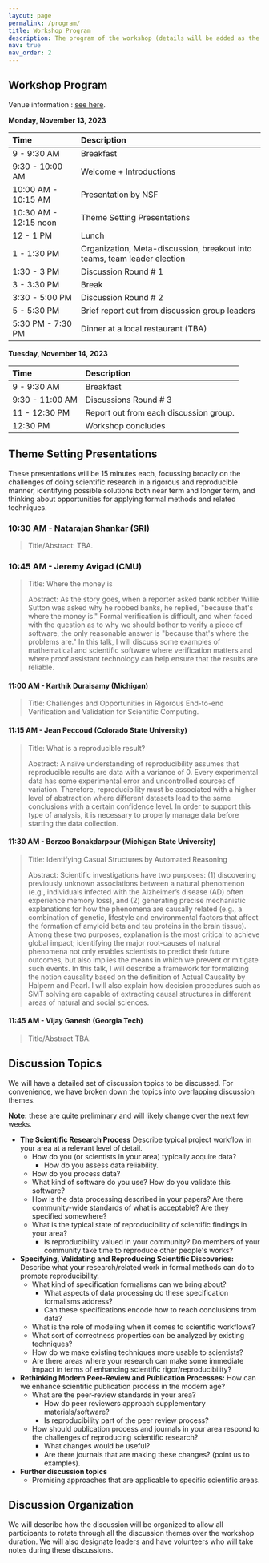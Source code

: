 ```yaml
---
layout: page
permalink: /program/
title: Workshop Program
description: The program of the workshop (details will be added as the workshop date approaches).
nav: true
nav_order: 2
---
```


## Workshop Program

Venue information : [see here](https://r2sr.github.io/local/#workshop-venue).

**Monday, November 13, 2023**

|  Time  |   Description  |
| :---- |  :-------      |
| 9 - 9:30 AM |  Breakfast  |
| 9:30 - 10:00 AM |  Welcome + Introductions |
| 10:00 AM - 10:15 AM | Presentation by NSF   |
| 10:30 AM - 12:15  noon | Theme Setting Presentations |
| 12 - 1 PM |  Lunch |
| 1 - 1:30 PM | Organization, Meta-discussion, breakout into teams, team leader election |
| 1:30 - 3 PM | Discussion Round # 1  |
| 3 - 3:30 PM | Break |
| 3:30 - 5:00 PM | Discussion Round # 2 |
| 5 - 5:30 PM | Brief report out from discussion group leaders |
| 5:30 PM - 7:30 PM | Dinner at a local restaurant (TBA)  |

**Tuesday, November 14, 2023**

| Time  |  Description |
| :---- |  :-------      |
| 9 - 9:30 AM |  Breakfast  |
| 9:30 - 11:00 AM |  Discussions Round # 3 |
| 11 - 12:30 PM |  Report out from each discussion group. |
| 12:30 PM  | Workshop concludes |

<p/><p/>

## Theme Setting Presentations

These presentations will be 15 minutes each, focussing broadly on the challenges
of doing scientific research in a rigorous and reproducible manner, identifying
possible solutions both near term and longer term, and thinking about
opportunities for applying formal methods and related techniques.


### 10:30 AM - Natarajan Shankar (SRI)

 > Title/Abstract: TBA. 

### 10:45 AM - Jeremy Avigad (CMU)

> Title: Where the money is
>
> Abstract: 
> As the story goes, when a reporter asked bank robber Willie Sutton was asked why
> he robbed banks, he replied, "because that's where the money is." Formal 
> verification is difficult, and when faced with the question as to why we should 
> bother to verify a piece of software, the only reasonable answer is "because that's where the problems are."
> In this talk, I will discuss some examples of mathematical and scientific software where verification matters
> and where proof assistant technology can help ensure that the results are reliable.


#### 11:00 AM - Karthik Duraisamy (Michigan)

> Title: Challenges and Opportunities in Rigorous End-to-end Verification and Validation for Scientific Computing.



#### 11:15 AM - Jean Peccoud (Colorado State University)

> Title: What is a reproducible result? 
> 
> Abstract: A naïve understanding of reproducibility assumes that reproducible results are data with a variance of 0. Every experimental data has some experimental error and uncontrolled sources of variation. Therefore, reproducibility must be associated with a higher level of abstraction where different datasets lead to the same conclusions with a certain confidence level. In order to support this type of analysis, it is necessary to properly manage data before starting the data collection.


#### 11:30 AM - Borzoo Bonakdarpour (Michigan State University)

> Title: Identifying Casual Structures by Automated Reasoning
>
> Abstract: Scientific investigations have two purposes: (1) discovering previously unknown associations between a natural phenomenon (e.g., individuals infected with the Alzheimer’s disease (AD) often experience memory loss), and (2) generating precise mechanistic explanations for how the phenomena are causally related (e.g., a combination of genetic, lifestyle and environmental factors that affect the formation of amyloid beta and tau proteins in the brain tissue). Among these two purposes, explanation is the most critical to achieve global impact; identifying the major root-causes of natural phenomena not only enables scientists to predict their future outcomes, but also implies the means in which we prevent or mitigate such events. In this talk, I will describe a framework for formalizing the notion causality based on the definition of Actual Causality by Halpern and Pearl. I will also explain how decision procedures such as SMT solving are capable of extracting causal structures in different areas of natural and social sciences.

#### 11:45 AM - Vijay Ganesh (Georgia Tech)

> Title/Abstract TBA.



## Discussion Topics

We will have a detailed set of discussion topics to be discussed. For convenience, we have broken down the topics into overlapping discussion themes.

**Note:**  these are quite preliminary and will likely change over the next few weeks.

  - **The Scientific Research Process** Describe typical project workflow in your area at a relevant level of detail.
     - How do you (or scientists in your area) typically acquire data?
        - How do you assess data reliability.
     - How do you process data?
     - What kind of software do you use? How do you validate this software?
     - How is the data processing described in your papers? Are there community-wide standards of what is acceptable?  Are they specified somewhere?
     - What is the typical state of reproducibility of scientific findings in your area?
        - Is reproducibility valued in your community? Do members of your community take time to reproduce other people's works?
  - **Specifying, Validating and Reproducing Scientific Discoveries:** Describe what your research/related work in formal methods can do to promote reproducibility.
     - What kind of specification formalisms can we bring about?
        - What aspects of data processing do these specification formalisms address?
        - Can these specifications encode how to reach conclusions from data?
     - What is the role of modeling when it comes to scientific workflows?
     - What sort of correctness properties can be analyzed by existing techniques?
     - How do we make existing techniques more usable to scientists?
     - Are there areas where your research can make some immediate impact in terms of enhancing scientific rigor/reproducibility?
  - **Rethinking Modern Peer-Review and Publication Processes:**  How can we enhance scientific publication process in the modern age?
    - What are the peer-review standards in your area?
       - How do peer reviewers approach supplementary materials/software?
       - Is reproducibility part of the peer review process?
    - How should publication process and journals  in your area respond to the challenges of reproducing scientific research?
      - What changes would be useful?
      - Are there journals that are making these changes? (point us to examples).
  - **Further discussion topics**
    - Promising approaches that are applicable to specific scientific areas.
    

## Discussion Organization

We will describe how the discussion will be organized to allow all participants to rotate through all the discussion themes over the workshop duration. We will also designate leaders and have volunteers who will take notes during these discussions.
